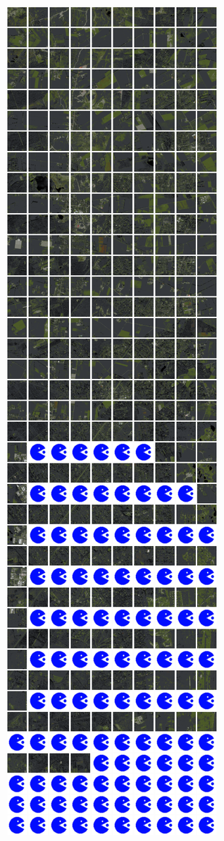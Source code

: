 <html>
<div>
<img src="https://github.com/HakkaTjakka/NL_TILE_MAP/blob/main/18/605/-1033/r.6050.-10330.png" height="44" width="44">
<img src="https://github.com/HakkaTjakka/NL_TILE_MAP/blob/main/18/605/-1033/r.6051.-10330.png" height="44" width="44">
<img src="https://github.com/HakkaTjakka/NL_TILE_MAP/blob/main/18/605/-1033/r.6052.-10330.png" height="44" width="44">
<img src="https://github.com/HakkaTjakka/NL_TILE_MAP/blob/main/18/605/-1033/r.6053.-10330.png" height="44" width="44">
<img src="https://github.com/HakkaTjakka/NL_TILE_MAP/blob/main/18/605/-1033/r.6054.-10330.png" height="44" width="44">
<img src="https://github.com/HakkaTjakka/NL_TILE_MAP/blob/main/18/605/-1033/r.6055.-10330.png" height="44" width="44">
<img src="https://github.com/HakkaTjakka/NL_TILE_MAP/blob/main/18/605/-1033/r.6056.-10330.png" height="44" width="44">
<img src="https://github.com/HakkaTjakka/NL_TILE_MAP/blob/main/18/605/-1033/r.6057.-10330.png" height="44" width="44">
<img src="https://github.com/HakkaTjakka/NL_TILE_MAP/blob/main/18/605/-1033/r.6058.-10330.png" height="44" width="44">
<img src="https://github.com/HakkaTjakka/NL_TILE_MAP/blob/main/18/605/-1033/r.6059.-10330.png" height="44" width="44">
<img src="https://github.com/HakkaTjakka/NL_TILE_MAP/blob/main/18/606/-1033/r.6060.-10330.png" height="44" width="44">
<img src="https://github.com/HakkaTjakka/NL_TILE_MAP/blob/main/18/606/-1033/r.6061.-10330.png" height="44" width="44">
<img src="https://github.com/HakkaTjakka/NL_TILE_MAP/blob/main/18/606/-1033/r.6062.-10330.png" height="44" width="44">
<img src="https://github.com/HakkaTjakka/NL_TILE_MAP/blob/main/18/606/-1033/r.6063.-10330.png" height="44" width="44">
<img src="https://github.com/HakkaTjakka/NL_TILE_MAP/blob/main/18/606/-1033/r.6064.-10330.png" height="44" width="44">
<img src="https://github.com/HakkaTjakka/NL_TILE_MAP/blob/main/18/606/-1033/r.6065.-10330.png" height="44" width="44">
<img src="https://github.com/HakkaTjakka/NL_TILE_MAP/blob/main/18/606/-1033/r.6066.-10330.png" height="44" width="44">
<img src="https://github.com/HakkaTjakka/NL_TILE_MAP/blob/main/18/606/-1033/r.6067.-10330.png" height="44" width="44">
<img src="https://github.com/HakkaTjakka/NL_TILE_MAP/blob/main/18/606/-1033/r.6068.-10330.png" height="44" width="44">
<img src="https://github.com/HakkaTjakka/NL_TILE_MAP/blob/main/18/606/-1033/r.6069.-10330.png" height="44" width="44">
<br>
<img src="https://github.com/HakkaTjakka/NL_TILE_MAP/blob/main/18/605/-1033/r.6050.-10329.png" height="44" width="44">
<img src="https://github.com/HakkaTjakka/NL_TILE_MAP/blob/main/18/605/-1033/r.6051.-10329.png" height="44" width="44">
<img src="https://github.com/HakkaTjakka/NL_TILE_MAP/blob/main/18/605/-1033/r.6052.-10329.png" height="44" width="44">
<img src="https://github.com/HakkaTjakka/NL_TILE_MAP/blob/main/18/605/-1033/r.6053.-10329.png" height="44" width="44">
<img src="https://github.com/HakkaTjakka/NL_TILE_MAP/blob/main/18/605/-1033/r.6054.-10329.png" height="44" width="44">
<img src="https://github.com/HakkaTjakka/NL_TILE_MAP/blob/main/18/605/-1033/r.6055.-10329.png" height="44" width="44">
<img src="https://github.com/HakkaTjakka/NL_TILE_MAP/blob/main/18/605/-1033/r.6056.-10329.png" height="44" width="44">
<img src="https://github.com/HakkaTjakka/NL_TILE_MAP/blob/main/18/605/-1033/r.6057.-10329.png" height="44" width="44">
<img src="https://github.com/HakkaTjakka/NL_TILE_MAP/blob/main/18/605/-1033/r.6058.-10329.png" height="44" width="44">
<img src="https://github.com/HakkaTjakka/NL_TILE_MAP/blob/main/18/605/-1033/r.6059.-10329.png" height="44" width="44">
<img src="https://github.com/HakkaTjakka/NL_TILE_MAP/blob/main/18/606/-1033/r.6060.-10329.png" height="44" width="44">
<img src="https://github.com/HakkaTjakka/NL_TILE_MAP/blob/main/18/606/-1033/r.6061.-10329.png" height="44" width="44">
<img src="https://github.com/HakkaTjakka/NL_TILE_MAP/blob/main/18/606/-1033/r.6062.-10329.png" height="44" width="44">
<img src="https://github.com/HakkaTjakka/NL_TILE_MAP/blob/main/18/606/-1033/r.6063.-10329.png" height="44" width="44">
<img src="https://github.com/HakkaTjakka/NL_TILE_MAP/blob/main/18/606/-1033/r.6064.-10329.png" height="44" width="44">
<img src="https://github.com/HakkaTjakka/NL_TILE_MAP/blob/main/18/606/-1033/r.6065.-10329.png" height="44" width="44">
<img src="https://github.com/HakkaTjakka/NL_TILE_MAP/blob/main/18/606/-1033/r.6066.-10329.png" height="44" width="44">
<img src="https://github.com/HakkaTjakka/NL_TILE_MAP/blob/main/18/606/-1033/r.6067.-10329.png" height="44" width="44">
<img src="https://github.com/HakkaTjakka/NL_TILE_MAP/blob/main/18/606/-1033/r.6068.-10329.png" height="44" width="44">
<img src="https://github.com/HakkaTjakka/NL_TILE_MAP/blob/main/18/606/-1033/r.6069.-10329.png" height="44" width="44">
<br>
<img src="https://github.com/HakkaTjakka/NL_TILE_MAP/blob/main/18/605/-1033/r.6050.-10328.png" height="44" width="44">
<img src="https://github.com/HakkaTjakka/NL_TILE_MAP/blob/main/18/605/-1033/r.6051.-10328.png" height="44" width="44">
<img src="https://github.com/HakkaTjakka/NL_TILE_MAP/blob/main/18/605/-1033/r.6052.-10328.png" height="44" width="44">
<img src="https://github.com/HakkaTjakka/NL_TILE_MAP/blob/main/18/605/-1033/r.6053.-10328.png" height="44" width="44">
<img src="https://github.com/HakkaTjakka/NL_TILE_MAP/blob/main/18/605/-1033/r.6054.-10328.png" height="44" width="44">
<img src="https://github.com/HakkaTjakka/NL_TILE_MAP/blob/main/18/605/-1033/r.6055.-10328.png" height="44" width="44">
<img src="https://github.com/HakkaTjakka/NL_TILE_MAP/blob/main/18/605/-1033/r.6056.-10328.png" height="44" width="44">
<img src="https://github.com/HakkaTjakka/NL_TILE_MAP/blob/main/18/605/-1033/r.6057.-10328.png" height="44" width="44">
<img src="https://github.com/HakkaTjakka/NL_TILE_MAP/blob/main/18/605/-1033/r.6058.-10328.png" height="44" width="44">
<img src="https://github.com/HakkaTjakka/NL_TILE_MAP/blob/main/18/605/-1033/r.6059.-10328.png" height="44" width="44">
<img src="https://github.com/HakkaTjakka/NL_TILE_MAP/blob/main/18/606/-1033/r.6060.-10328.png" height="44" width="44">
<img src="https://github.com/HakkaTjakka/NL_TILE_MAP/blob/main/18/606/-1033/r.6061.-10328.png" height="44" width="44">
<img src="https://github.com/HakkaTjakka/NL_TILE_MAP/blob/main/18/606/-1033/r.6062.-10328.png" height="44" width="44">
<img src="https://github.com/HakkaTjakka/NL_TILE_MAP/blob/main/18/606/-1033/r.6063.-10328.png" height="44" width="44">
<img src="https://github.com/HakkaTjakka/NL_TILE_MAP/blob/main/18/606/-1033/r.6064.-10328.png" height="44" width="44">
<img src="https://github.com/HakkaTjakka/NL_TILE_MAP/blob/main/18/606/-1033/r.6065.-10328.png" height="44" width="44">
<img src="https://github.com/HakkaTjakka/NL_TILE_MAP/blob/main/18/606/-1033/r.6066.-10328.png" height="44" width="44">
<img src="https://github.com/HakkaTjakka/NL_TILE_MAP/blob/main/18/606/-1033/r.6067.-10328.png" height="44" width="44">
<img src="https://github.com/HakkaTjakka/NL_TILE_MAP/blob/main/18/606/-1033/r.6068.-10328.png" height="44" width="44">
<img src="https://github.com/HakkaTjakka/NL_TILE_MAP/blob/main/18/606/-1033/r.6069.-10328.png" height="44" width="44">
<br>
<img src="https://github.com/HakkaTjakka/NL_TILE_MAP/blob/main/18/605/-1033/r.6050.-10327.png" height="44" width="44">
<img src="https://github.com/HakkaTjakka/NL_TILE_MAP/blob/main/18/605/-1033/r.6051.-10327.png" height="44" width="44">
<img src="https://github.com/HakkaTjakka/NL_TILE_MAP/blob/main/18/605/-1033/r.6052.-10327.png" height="44" width="44">
<img src="https://github.com/HakkaTjakka/NL_TILE_MAP/blob/main/18/605/-1033/r.6053.-10327.png" height="44" width="44">
<img src="https://github.com/HakkaTjakka/NL_TILE_MAP/blob/main/18/605/-1033/r.6054.-10327.png" height="44" width="44">
<img src="https://github.com/HakkaTjakka/NL_TILE_MAP/blob/main/18/605/-1033/r.6055.-10327.png" height="44" width="44">
<img src="https://github.com/HakkaTjakka/NL_TILE_MAP/blob/main/18/605/-1033/r.6056.-10327.png" height="44" width="44">
<img src="https://github.com/HakkaTjakka/NL_TILE_MAP/blob/main/18/605/-1033/r.6057.-10327.png" height="44" width="44">
<img src="https://github.com/HakkaTjakka/NL_TILE_MAP/blob/main/18/605/-1033/r.6058.-10327.png" height="44" width="44">
<img src="https://github.com/HakkaTjakka/NL_TILE_MAP/blob/main/18/605/-1033/r.6059.-10327.png" height="44" width="44">
<img src="https://github.com/HakkaTjakka/NL_TILE_MAP/blob/main/18/606/-1033/r.6060.-10327.png" height="44" width="44">
<img src="https://github.com/HakkaTjakka/NL_TILE_MAP/blob/main/18/606/-1033/r.6061.-10327.png" height="44" width="44">
<img src="https://github.com/HakkaTjakka/NL_TILE_MAP/blob/main/18/606/-1033/r.6062.-10327.png" height="44" width="44">
<img src="https://github.com/HakkaTjakka/NL_TILE_MAP/blob/main/18/606/-1033/r.6063.-10327.png" height="44" width="44">
<img src="https://github.com/HakkaTjakka/NL_TILE_MAP/blob/main/18/606/-1033/r.6064.-10327.png" height="44" width="44">
<img src="https://github.com/HakkaTjakka/NL_TILE_MAP/blob/main/18/606/-1033/r.6065.-10327.png" height="44" width="44">
<img src="https://github.com/HakkaTjakka/NL_TILE_MAP/blob/main/18/606/-1033/r.6066.-10327.png" height="44" width="44">
<img src="https://github.com/HakkaTjakka/NL_TILE_MAP/blob/main/18/606/-1033/r.6067.-10327.png" height="44" width="44">
<img src="https://github.com/HakkaTjakka/NL_TILE_MAP/blob/main/18/606/-1033/r.6068.-10327.png" height="44" width="44">
<img src="https://github.com/HakkaTjakka/NL_TILE_MAP/blob/main/18/606/-1033/r.6069.-10327.png" height="44" width="44">
<br>
<img src="https://github.com/HakkaTjakka/NL_TILE_MAP/blob/main/18/605/-1033/r.6050.-10326.png" height="44" width="44">
<img src="https://github.com/HakkaTjakka/NL_TILE_MAP/blob/main/18/605/-1033/r.6051.-10326.png" height="44" width="44">
<img src="https://github.com/HakkaTjakka/NL_TILE_MAP/blob/main/18/605/-1033/r.6052.-10326.png" height="44" width="44">
<img src="https://github.com/HakkaTjakka/NL_TILE_MAP/blob/main/18/605/-1033/r.6053.-10326.png" height="44" width="44">
<img src="https://github.com/HakkaTjakka/NL_TILE_MAP/blob/main/18/605/-1033/r.6054.-10326.png" height="44" width="44">
<img src="https://github.com/HakkaTjakka/NL_TILE_MAP/blob/main/18/605/-1033/r.6055.-10326.png" height="44" width="44">
<img src="https://github.com/HakkaTjakka/NL_TILE_MAP/blob/main/18/605/-1033/r.6056.-10326.png" height="44" width="44">
<img src="https://github.com/HakkaTjakka/NL_TILE_MAP/blob/main/18/605/-1033/r.6057.-10326.png" height="44" width="44">
<img src="https://github.com/HakkaTjakka/NL_TILE_MAP/blob/main/18/605/-1033/r.6058.-10326.png" height="44" width="44">
<img src="https://github.com/HakkaTjakka/NL_TILE_MAP/blob/main/18/605/-1033/r.6059.-10326.png" height="44" width="44">
<img src="https://github.com/HakkaTjakka/NL_TILE_MAP/blob/main/18/606/-1033/r.6060.-10326.png" height="44" width="44">
<img src="https://github.com/HakkaTjakka/NL_TILE_MAP/blob/main/18/606/-1033/r.6061.-10326.png" height="44" width="44">
<img src="https://github.com/HakkaTjakka/NL_TILE_MAP/blob/main/18/606/-1033/r.6062.-10326.png" height="44" width="44">
<img src="https://github.com/HakkaTjakka/NL_TILE_MAP/blob/main/18/606/-1033/r.6063.-10326.png" height="44" width="44">
<img src="https://github.com/HakkaTjakka/NL_TILE_MAP/blob/main/18/606/-1033/r.6064.-10326.png" height="44" width="44">
<img src="https://github.com/HakkaTjakka/NL_TILE_MAP/blob/main/18/606/-1033/r.6065.-10326.png" height="44" width="44">
<img src="https://github.com/HakkaTjakka/NL_TILE_MAP/blob/main/18/606/-1033/r.6066.-10326.png" height="44" width="44">
<img src="https://github.com/HakkaTjakka/NL_TILE_MAP/blob/main/18/606/-1033/r.6067.-10326.png" height="44" width="44">
<img src="https://github.com/HakkaTjakka/NL_TILE_MAP/blob/main/18/606/-1033/r.6068.-10326.png" height="44" width="44">
<img src="https://github.com/HakkaTjakka/NL_TILE_MAP/blob/main/18/606/-1033/r.6069.-10326.png" height="44" width="44">
<br>
<img src="https://github.com/HakkaTjakka/NL_TILE_MAP/blob/main/18/605/-1033/r.6050.-10325.png" height="44" width="44">
<img src="https://github.com/HakkaTjakka/NL_TILE_MAP/blob/main/18/605/-1033/r.6051.-10325.png" height="44" width="44">
<img src="https://github.com/HakkaTjakka/NL_TILE_MAP/blob/main/18/605/-1033/r.6052.-10325.png" height="44" width="44">
<img src="https://github.com/HakkaTjakka/NL_TILE_MAP/blob/main/18/605/-1033/r.6053.-10325.png" height="44" width="44">
<img src="https://github.com/HakkaTjakka/NL_TILE_MAP/blob/main/18/605/-1033/r.6054.-10325.png" height="44" width="44">
<img src="https://github.com/HakkaTjakka/NL_TILE_MAP/blob/main/18/605/-1033/r.6055.-10325.png" height="44" width="44">
<img src="https://github.com/HakkaTjakka/NL_TILE_MAP/blob/main/18/605/-1033/r.6056.-10325.png" height="44" width="44">
<img src="https://github.com/HakkaTjakka/NL_TILE_MAP/blob/main/18/605/-1033/r.6057.-10325.png" height="44" width="44">
<img src="https://github.com/HakkaTjakka/NL_TILE_MAP/blob/main/18/605/-1033/r.6058.-10325.png" height="44" width="44">
<img src="https://github.com/HakkaTjakka/NL_TILE_MAP/blob/main/18/605/-1033/r.6059.-10325.png" height="44" width="44">
<img src="https://github.com/HakkaTjakka/NL_TILE_MAP/blob/main/18/606/-1033/r.6060.-10325.png" height="44" width="44">
<img src="https://github.com/HakkaTjakka/NL_TILE_MAP/blob/main/18/606/-1033/r.6061.-10325.png" height="44" width="44">
<img src="https://github.com/HakkaTjakka/NL_TILE_MAP/blob/main/18/606/-1033/r.6062.-10325.png" height="44" width="44">
<img src="https://github.com/HakkaTjakka/NL_TILE_MAP/blob/main/18/606/-1033/r.6063.-10325.png" height="44" width="44">
<img src="https://github.com/HakkaTjakka/NL_TILE_MAP/blob/main/18/606/-1033/r.6064.-10325.png" height="44" width="44">
<img src="https://github.com/HakkaTjakka/NL_TILE_MAP/blob/main/18/606/-1033/r.6065.-10325.png" height="44" width="44">
<img src="https://github.com/HakkaTjakka/NL_TILE_MAP/blob/main/18/606/-1033/r.6066.-10325.png" height="44" width="44">
<img src="https://github.com/HakkaTjakka/NL_TILE_MAP/blob/main/18/606/-1033/r.6067.-10325.png" height="44" width="44">
<img src="https://github.com/HakkaTjakka/NL_TILE_MAP/blob/main/18/606/-1033/r.6068.-10325.png" height="44" width="44">
<img src="https://github.com/HakkaTjakka/NL_TILE_MAP/blob/main/18/606/-1033/r.6069.-10325.png" height="44" width="44">
<br>
<img src="https://github.com/HakkaTjakka/NL_TILE_MAP/blob/main/18/605/-1033/r.6050.-10324.png" height="44" width="44">
<img src="https://github.com/HakkaTjakka/NL_TILE_MAP/blob/main/18/605/-1033/r.6051.-10324.png" height="44" width="44">
<img src="https://github.com/HakkaTjakka/NL_TILE_MAP/blob/main/18/605/-1033/r.6052.-10324.png" height="44" width="44">
<img src="https://github.com/HakkaTjakka/NL_TILE_MAP/blob/main/18/605/-1033/r.6053.-10324.png" height="44" width="44">
<img src="https://github.com/HakkaTjakka/NL_TILE_MAP/blob/main/18/605/-1033/r.6054.-10324.png" height="44" width="44">
<img src="https://github.com/HakkaTjakka/NL_TILE_MAP/blob/main/18/605/-1033/r.6055.-10324.png" height="44" width="44">
<img src="https://github.com/HakkaTjakka/NL_TILE_MAP/blob/main/18/605/-1033/r.6056.-10324.png" height="44" width="44">
<img src="https://github.com/HakkaTjakka/NL_TILE_MAP/blob/main/18/605/-1033/r.6057.-10324.png" height="44" width="44">
<img src="https://github.com/HakkaTjakka/NL_TILE_MAP/blob/main/18/605/-1033/r.6058.-10324.png" height="44" width="44">
<img src="https://github.com/HakkaTjakka/NL_TILE_MAP/blob/main/18/605/-1033/r.6059.-10324.png" height="44" width="44">
<img src="https://github.com/HakkaTjakka/NL_TILE_MAP/blob/main/18/606/-1033/r.6060.-10324.png" height="44" width="44">
<img src="https://github.com/HakkaTjakka/NL_TILE_MAP/blob/main/18/606/-1033/r.6061.-10324.png" height="44" width="44">
<img src="https://github.com/HakkaTjakka/NL_TILE_MAP/blob/main/18/606/-1033/r.6062.-10324.png" height="44" width="44">
<img src="https://github.com/HakkaTjakka/NL_TILE_MAP/blob/main/18/606/-1033/r.6063.-10324.png" height="44" width="44">
<img src="https://github.com/HakkaTjakka/NL_TILE_MAP/blob/main/18/606/-1033/r.6064.-10324.png" height="44" width="44">
<img src="https://github.com/HakkaTjakka/NL_TILE_MAP/blob/main/18/606/-1033/r.6065.-10324.png" height="44" width="44">
<img src="https://github.com/HakkaTjakka/NL_TILE_MAP/blob/main/18/606/-1033/r.6066.-10324.png" height="44" width="44">
<img src="https://github.com/HakkaTjakka/NL_TILE_MAP/blob/main/18/606/-1033/r.6067.-10324.png" height="44" width="44">
<img src="https://github.com/HakkaTjakka/NL_TILE_MAP/blob/main/18/606/-1033/r.6068.-10324.png" height="44" width="44">
<img src="https://github.com/HakkaTjakka/NL_TILE_MAP/blob/main/18/606/-1033/r.6069.-10324.png" height="44" width="44">
<br>
<img src="https://github.com/HakkaTjakka/NL_TILE_MAP/blob/main/18/605/-1033/r.6050.-10323.png" height="44" width="44">
<img src="https://github.com/HakkaTjakka/NL_TILE_MAP/blob/main/18/605/-1033/r.6051.-10323.png" height="44" width="44">
<img src="https://github.com/HakkaTjakka/NL_TILE_MAP/blob/main/18/605/-1033/r.6052.-10323.png" height="44" width="44">
<img src="https://github.com/HakkaTjakka/NL_TILE_MAP/blob/main/18/605/-1033/r.6053.-10323.png" height="44" width="44">
<img src="https://github.com/HakkaTjakka/NL_TILE_MAP/blob/main/18/605/-1033/r.6054.-10323.png" height="44" width="44">
<img src="https://github.com/HakkaTjakka/NL_TILE_MAP/blob/main/18/605/-1033/r.6055.-10323.png" height="44" width="44">
<img src="https://github.com/HakkaTjakka/NL_TILE_MAP/blob/main/18/605/-1033/r.6056.-10323.png" height="44" width="44">
<img src="https://github.com/HakkaTjakka/NL_TILE_MAP/blob/main/18/605/-1033/r.6057.-10323.png" height="44" width="44">
<img src="https://github.com/HakkaTjakka/NL_TILE_MAP/blob/main/18/605/-1033/r.6058.-10323.png" height="44" width="44">
<img src="https://github.com/HakkaTjakka/NL_TILE_MAP/blob/main/18/605/-1033/r.6059.-10323.png" height="44" width="44">
<img src="https://github.com/HakkaTjakka/NL_TILE_MAP/blob/main/18/606/-1033/r.6060.-10323.png" height="44" width="44">
<img src="https://github.com/HakkaTjakka/NL_TILE_MAP/blob/main/18/606/-1033/r.6061.-10323.png" height="44" width="44">
<img src="https://github.com/HakkaTjakka/NL_TILE_MAP/blob/main/18/606/-1033/r.6062.-10323.png" height="44" width="44">
<img src="https://github.com/HakkaTjakka/NL_TILE_MAP/blob/main/18/606/-1033/r.6063.-10323.png" height="44" width="44">
<img src="https://github.com/HakkaTjakka/NL_TILE_MAP/blob/main/18/606/-1033/r.6064.-10323.png" height="44" width="44">
<img src="https://github.com/HakkaTjakka/NL_TILE_MAP/blob/main/18/606/-1033/r.6065.-10323.png" height="44" width="44">
<img src="https://github.com/HakkaTjakka/NL_TILE_MAP/blob/main/18/606/-1033/r.6066.-10323.png" height="44" width="44">
<img src="https://github.com/HakkaTjakka/NL_TILE_MAP/blob/main/18/606/-1033/r.6067.-10323.png" height="44" width="44">
<img src="https://github.com/HakkaTjakka/NL_TILE_MAP/blob/main/18/606/-1033/r.6068.-10323.png" height="44" width="44">
<img src="https://github.com/HakkaTjakka/NL_TILE_MAP/blob/main/18/606/-1033/r.6069.-10323.png" height="44" width="44">
<br>
<img src="https://github.com/HakkaTjakka/NL_TILE_MAP/blob/main/18/605/-1033/r.6050.-10322.png" height="44" width="44">
<img src="https://github.com/HakkaTjakka/NL_TILE_MAP/blob/main/18/605/-1033/r.6051.-10322.png" height="44" width="44">
<img src="https://github.com/HakkaTjakka/NL_TILE_MAP/blob/main/18/605/-1033/r.6052.-10322.png" height="44" width="44">
<img src="https://github.com/HakkaTjakka/NL_TILE_MAP/blob/main/18/605/-1033/r.6053.-10322.png" height="44" width="44">
<img src="https://github.com/HakkaTjakka/NL_TILE_MAP/blob/main/18/605/-1033/r.6054.-10322.png" height="44" width="44">
<img src="https://github.com/HakkaTjakka/NL_TILE_MAP/blob/main/18/605/-1033/r.6055.-10322.png" height="44" width="44">
<img src="https://github.com/HakkaTjakka/NL_TILE_MAP/blob/main/18/605/-1033/r.6056.-10322.png" height="44" width="44">
<img src="https://github.com/HakkaTjakka/NL_TILE_MAP/blob/main/18/605/-1033/r.6057.-10322.png" height="44" width="44">
<img src="https://github.com/HakkaTjakka/NL_TILE_MAP/blob/main/18/605/-1033/r.6058.-10322.png" height="44" width="44">
<img src="https://github.com/HakkaTjakka/NL_TILE_MAP/blob/main/18/605/-1033/r.6059.-10322.png" height="44" width="44">
<img src="https://github.com/HakkaTjakka/NL_TILE_MAP/blob/main/18/606/-1033/r.6060.-10322.png" height="44" width="44">
<img src="https://github.com/HakkaTjakka/NL_TILE_MAP/blob/main/18/606/-1033/r.6061.-10322.png" height="44" width="44">
<img src="https://github.com/HakkaTjakka/NL_TILE_MAP/blob/main/18/606/-1033/r.6062.-10322.png" height="44" width="44">
<img src="https://github.com/HakkaTjakka/NL_TILE_MAP/blob/main/18/606/-1033/r.6063.-10322.png" height="44" width="44">
<img src="https://github.com/HakkaTjakka/NL_TILE_MAP/blob/main/18/606/-1033/r.6064.-10322.png" height="44" width="44">
<img src="https://github.com/HakkaTjakka/NL_TILE_MAP/blob/main/18/606/-1033/r.6065.-10322.png" height="44" width="44">
<img src="https://github.com/HakkaTjakka/NL_TILE_MAP/blob/main/18/606/-1033/r.6066.-10322.png" height="44" width="44">
<img src="https://github.com/HakkaTjakka/NL_TILE_MAP/blob/main/18/606/-1033/r.6067.-10322.png" height="44" width="44">
<img src="https://github.com/HakkaTjakka/NL_TILE_MAP/blob/main/18/606/-1033/r.6068.-10322.png" height="44" width="44">
<img src="https://github.com/HakkaTjakka/NL_TILE_MAP/blob/main/18/606/-1033/r.6069.-10322.png" height="44" width="44">
<br>
<img src="https://github.com/HakkaTjakka/NL_TILE_MAP/blob/main/18/605/-1033/r.6050.-10321.png" height="44" width="44">
<img src="https://github.com/HakkaTjakka/NL_TILE_MAP/blob/main/18/605/-1033/r.6051.-10321.png" height="44" width="44">
<img src="https://github.com/HakkaTjakka/NL_TILE_MAP/blob/main/18/605/-1033/r.6052.-10321.png" height="44" width="44">
<img src="https://github.com/HakkaTjakka/NL_TILE_MAP/blob/main/18/605/-1033/r.6053.-10321.png" height="44" width="44">
<img src="https://github.com/HakkaTjakka/NL_TILE_MAP/blob/main/18/605/-1033/r.6054.-10321.png" height="44" width="44">
<img src="https://github.com/HakkaTjakka/NL_TILE_MAP/blob/main/18/605/-1033/r.6055.-10321.png" height="44" width="44">
<img src="https://github.com/HakkaTjakka/NL_TILE_MAP/blob/main/18/605/-1033/r.6056.-10321.png" height="44" width="44">
<img src="https://github.com/HakkaTjakka/NL_TILE_MAP/blob/main/18/605/-1033/r.6057.-10321.png" height="44" width="44">
<img src="https://github.com/HakkaTjakka/NL_TILE_MAP/blob/main/18/605/-1033/r.6058.-10321.png" height="44" width="44">
<img src="https://github.com/HakkaTjakka/NL_TILE_MAP/blob/main/18/605/-1033/r.6059.-10321.png" height="44" width="44">
<img src="https://github.com/HakkaTjakka/NL_TILE_MAP/blob/main/18/606/-1033/r.6060.-10321.png" height="44" width="44">
<img src="https://github.com/HakkaTjakka/NL_TILE_MAP/blob/main/18/606/-1033/r.6061.-10321.png" height="44" width="44">
<img src="https://github.com/HakkaTjakka/NL_TILE_MAP/blob/main/18/606/-1033/r.6062.-10321.png" height="44" width="44">
<img src="https://github.com/HakkaTjakka/NL_TILE_MAP/blob/main/18/606/-1033/r.6063.-10321.png" height="44" width="44">
<img src="https://github.com/HakkaTjakka/NL_TILE_MAP/blob/main/18/606/-1033/r.6064.-10321.png" height="44" width="44">
<img src="https://github.com/HakkaTjakka/NL_TILE_MAP/blob/main/18/606/-1033/r.6065.-10321.png" height="44" width="44">
<img src="https://github.com/HakkaTjakka/NL_TILE_MAP/blob/main/18/606/-1033/r.6066.-10321.png" height="44" width="44">
<img src="https://github.com/HakkaTjakka/NL_TILE_MAP/blob/main/18/606/-1033/r.6067.-10321.png" height="44" width="44">
<img src="https://github.com/HakkaTjakka/NL_TILE_MAP/blob/main/18/606/-1033/r.6068.-10321.png" height="44" width="44">
<img src="https://github.com/HakkaTjakka/NL_TILE_MAP/blob/main/18/606/-1033/r.6069.-10321.png" height="44" width="44">
<br>
<img src="https://github.com/HakkaTjakka/NL_TILE_MAP/blob/main/18/605/-1032/r.6050.-10320.png" height="44" width="44">
<img src="https://github.com/HakkaTjakka/NL_TILE_MAP/blob/main/18/605/-1032/r.6051.-10320.png" height="44" width="44">
<img src="https://github.com/HakkaTjakka/NL_TILE_MAP/blob/main/18/605/-1032/r.6052.-10320.png" height="44" width="44">
<img src="https://github.com/HakkaTjakka/NL_TILE_MAP/blob/main/18/605/-1032/r.6053.-10320.png" height="44" width="44">
<img src="https://github.com/HakkaTjakka/NL_TILE_MAP/blob/main/18/605/-1032/r.6054.-10320.png" height="44" width="44">
<img src="https://github.com/HakkaTjakka/NL_TILE_MAP/blob/main/18/605/-1032/r.6055.-10320.png" height="44" width="44">
<img src="https://github.com/HakkaTjakka/NL_TILE_MAP/blob/main/18/605/-1032/r.6056.-10320.png" height="44" width="44">
<img src="https://github.com/HakkaTjakka/NL_TILE_MAP/blob/main/18/605/-1032/r.6057.-10320.png" height="44" width="44">
<img src="https://github.com/HakkaTjakka/NL_TILE_MAP/blob/main/18/605/-1032/r.6058.-10320.png" height="44" width="44">
<img src="https://github.com/HakkaTjakka/NL_TILE_MAP/blob/main/18/605/-1032/r.6059.-10320.png" height="44" width="44">
<img src="https://github.com/HakkaTjakka/NL_TILE_MAP/blob/main/18/606/-1032/r.6060.-10320.png" height="44" width="44">
<img src="https://github.com/HakkaTjakka/NL_TILE_MAP/blob/main/source.png" height="44" width="44">
<img src="https://github.com/HakkaTjakka/NL_TILE_MAP/blob/main/source.png" height="44" width="44">
<img src="https://github.com/HakkaTjakka/NL_TILE_MAP/blob/main/source.png" height="44" width="44">
<img src="https://github.com/HakkaTjakka/NL_TILE_MAP/blob/main/source.png" height="44" width="44">
<img src="https://github.com/HakkaTjakka/NL_TILE_MAP/blob/main/source.png" height="44" width="44">
<img src="https://github.com/HakkaTjakka/NL_TILE_MAP/blob/main/source.png" height="44" width="44">
<img src="https://github.com/HakkaTjakka/NL_TILE_MAP/blob/main/18/606/-1032/r.6067.-10320.png" height="44" width="44">
<img src="https://github.com/HakkaTjakka/NL_TILE_MAP/blob/main/18/606/-1032/r.6068.-10320.png" height="44" width="44">
<img src="https://github.com/HakkaTjakka/NL_TILE_MAP/blob/main/18/606/-1032/r.6069.-10320.png" height="44" width="44">
<br>
<img src="https://github.com/HakkaTjakka/NL_TILE_MAP/blob/main/18/605/-1032/r.6050.-10319.png" height="44" width="44">
<img src="https://github.com/HakkaTjakka/NL_TILE_MAP/blob/main/18/605/-1032/r.6051.-10319.png" height="44" width="44">
<img src="https://github.com/HakkaTjakka/NL_TILE_MAP/blob/main/18/605/-1032/r.6052.-10319.png" height="44" width="44">
<img src="https://github.com/HakkaTjakka/NL_TILE_MAP/blob/main/18/605/-1032/r.6053.-10319.png" height="44" width="44">
<img src="https://github.com/HakkaTjakka/NL_TILE_MAP/blob/main/18/605/-1032/r.6054.-10319.png" height="44" width="44">
<img src="https://github.com/HakkaTjakka/NL_TILE_MAP/blob/main/18/605/-1032/r.6055.-10319.png" height="44" width="44">
<img src="https://github.com/HakkaTjakka/NL_TILE_MAP/blob/main/18/605/-1032/r.6056.-10319.png" height="44" width="44">
<img src="https://github.com/HakkaTjakka/NL_TILE_MAP/blob/main/18/605/-1032/r.6057.-10319.png" height="44" width="44">
<img src="https://github.com/HakkaTjakka/NL_TILE_MAP/blob/main/18/605/-1032/r.6058.-10319.png" height="44" width="44">
<img src="https://github.com/HakkaTjakka/NL_TILE_MAP/blob/main/18/605/-1032/r.6059.-10319.png" height="44" width="44">
<img src="https://github.com/HakkaTjakka/NL_TILE_MAP/blob/main/18/606/-1032/r.6060.-10319.png" height="44" width="44">
<img src="https://github.com/HakkaTjakka/NL_TILE_MAP/blob/main/source.png" height="44" width="44">
<img src="https://github.com/HakkaTjakka/NL_TILE_MAP/blob/main/source.png" height="44" width="44">
<img src="https://github.com/HakkaTjakka/NL_TILE_MAP/blob/main/source.png" height="44" width="44">
<img src="https://github.com/HakkaTjakka/NL_TILE_MAP/blob/main/source.png" height="44" width="44">
<img src="https://github.com/HakkaTjakka/NL_TILE_MAP/blob/main/source.png" height="44" width="44">
<img src="https://github.com/HakkaTjakka/NL_TILE_MAP/blob/main/source.png" height="44" width="44">
<img src="https://github.com/HakkaTjakka/NL_TILE_MAP/blob/main/source.png" height="44" width="44">
<img src="https://github.com/HakkaTjakka/NL_TILE_MAP/blob/main/source.png" height="44" width="44">
<img src="https://github.com/HakkaTjakka/NL_TILE_MAP/blob/main/18/606/-1032/r.6069.-10319.png" height="44" width="44">
<br>
<img src="https://github.com/HakkaTjakka/NL_TILE_MAP/blob/main/18/605/-1032/r.6050.-10318.png" height="44" width="44">
<img src="https://github.com/HakkaTjakka/NL_TILE_MAP/blob/main/18/605/-1032/r.6051.-10318.png" height="44" width="44">
<img src="https://github.com/HakkaTjakka/NL_TILE_MAP/blob/main/18/605/-1032/r.6052.-10318.png" height="44" width="44">
<img src="https://github.com/HakkaTjakka/NL_TILE_MAP/blob/main/18/605/-1032/r.6053.-10318.png" height="44" width="44">
<img src="https://github.com/HakkaTjakka/NL_TILE_MAP/blob/main/18/605/-1032/r.6054.-10318.png" height="44" width="44">
<img src="https://github.com/HakkaTjakka/NL_TILE_MAP/blob/main/18/605/-1032/r.6055.-10318.png" height="44" width="44">
<img src="https://github.com/HakkaTjakka/NL_TILE_MAP/blob/main/18/605/-1032/r.6056.-10318.png" height="44" width="44">
<img src="https://github.com/HakkaTjakka/NL_TILE_MAP/blob/main/18/605/-1032/r.6057.-10318.png" height="44" width="44">
<img src="https://github.com/HakkaTjakka/NL_TILE_MAP/blob/main/18/605/-1032/r.6058.-10318.png" height="44" width="44">
<img src="https://github.com/HakkaTjakka/NL_TILE_MAP/blob/main/18/605/-1032/r.6059.-10318.png" height="44" width="44">
<img src="https://github.com/HakkaTjakka/NL_TILE_MAP/blob/main/18/606/-1032/r.6060.-10318.png" height="44" width="44">
<img src="https://github.com/HakkaTjakka/NL_TILE_MAP/blob/main/source.png" height="44" width="44">
<img src="https://github.com/HakkaTjakka/NL_TILE_MAP/blob/main/source.png" height="44" width="44">
<img src="https://github.com/HakkaTjakka/NL_TILE_MAP/blob/main/source.png" height="44" width="44">
<img src="https://github.com/HakkaTjakka/NL_TILE_MAP/blob/main/source.png" height="44" width="44">
<img src="https://github.com/HakkaTjakka/NL_TILE_MAP/blob/main/source.png" height="44" width="44">
<img src="https://github.com/HakkaTjakka/NL_TILE_MAP/blob/main/source.png" height="44" width="44">
<img src="https://github.com/HakkaTjakka/NL_TILE_MAP/blob/main/source.png" height="44" width="44">
<img src="https://github.com/HakkaTjakka/NL_TILE_MAP/blob/main/source.png" height="44" width="44">
<img src="https://github.com/HakkaTjakka/NL_TILE_MAP/blob/main/source.png" height="44" width="44">
<br>
<img src="https://github.com/HakkaTjakka/NL_TILE_MAP/blob/main/18/605/-1032/r.6050.-10317.png" height="44" width="44">
<img src="https://github.com/HakkaTjakka/NL_TILE_MAP/blob/main/18/605/-1032/r.6051.-10317.png" height="44" width="44">
<img src="https://github.com/HakkaTjakka/NL_TILE_MAP/blob/main/18/605/-1032/r.6052.-10317.png" height="44" width="44">
<img src="https://github.com/HakkaTjakka/NL_TILE_MAP/blob/main/18/605/-1032/r.6053.-10317.png" height="44" width="44">
<img src="https://github.com/HakkaTjakka/NL_TILE_MAP/blob/main/18/605/-1032/r.6054.-10317.png" height="44" width="44">
<img src="https://github.com/HakkaTjakka/NL_TILE_MAP/blob/main/18/605/-1032/r.6055.-10317.png" height="44" width="44">
<img src="https://github.com/HakkaTjakka/NL_TILE_MAP/blob/main/18/605/-1032/r.6056.-10317.png" height="44" width="44">
<img src="https://github.com/HakkaTjakka/NL_TILE_MAP/blob/main/18/605/-1032/r.6057.-10317.png" height="44" width="44">
<img src="https://github.com/HakkaTjakka/NL_TILE_MAP/blob/main/18/605/-1032/r.6058.-10317.png" height="44" width="44">
<img src="https://github.com/HakkaTjakka/NL_TILE_MAP/blob/main/18/605/-1032/r.6059.-10317.png" height="44" width="44">
<img src="https://github.com/HakkaTjakka/NL_TILE_MAP/blob/main/18/606/-1032/r.6060.-10317.png" height="44" width="44">
<img src="https://github.com/HakkaTjakka/NL_TILE_MAP/blob/main/source.png" height="44" width="44">
<img src="https://github.com/HakkaTjakka/NL_TILE_MAP/blob/main/source.png" height="44" width="44">
<img src="https://github.com/HakkaTjakka/NL_TILE_MAP/blob/main/source.png" height="44" width="44">
<img src="https://github.com/HakkaTjakka/NL_TILE_MAP/blob/main/source.png" height="44" width="44">
<img src="https://github.com/HakkaTjakka/NL_TILE_MAP/blob/main/source.png" height="44" width="44">
<img src="https://github.com/HakkaTjakka/NL_TILE_MAP/blob/main/source.png" height="44" width="44">
<img src="https://github.com/HakkaTjakka/NL_TILE_MAP/blob/main/source.png" height="44" width="44">
<img src="https://github.com/HakkaTjakka/NL_TILE_MAP/blob/main/source.png" height="44" width="44">
<img src="https://github.com/HakkaTjakka/NL_TILE_MAP/blob/main/source.png" height="44" width="44">
<br>
<img src="https://github.com/HakkaTjakka/NL_TILE_MAP/blob/main/18/605/-1032/r.6050.-10316.png" height="44" width="44">
<img src="https://github.com/HakkaTjakka/NL_TILE_MAP/blob/main/18/605/-1032/r.6051.-10316.png" height="44" width="44">
<img src="https://github.com/HakkaTjakka/NL_TILE_MAP/blob/main/18/605/-1032/r.6052.-10316.png" height="44" width="44">
<img src="https://github.com/HakkaTjakka/NL_TILE_MAP/blob/main/18/605/-1032/r.6053.-10316.png" height="44" width="44">
<img src="https://github.com/HakkaTjakka/NL_TILE_MAP/blob/main/18/605/-1032/r.6054.-10316.png" height="44" width="44">
<img src="https://github.com/HakkaTjakka/NL_TILE_MAP/blob/main/18/605/-1032/r.6055.-10316.png" height="44" width="44">
<img src="https://github.com/HakkaTjakka/NL_TILE_MAP/blob/main/18/605/-1032/r.6056.-10316.png" height="44" width="44">
<img src="https://github.com/HakkaTjakka/NL_TILE_MAP/blob/main/18/605/-1032/r.6057.-10316.png" height="44" width="44">
<img src="https://github.com/HakkaTjakka/NL_TILE_MAP/blob/main/18/605/-1032/r.6058.-10316.png" height="44" width="44">
<img src="https://github.com/HakkaTjakka/NL_TILE_MAP/blob/main/18/605/-1032/r.6059.-10316.png" height="44" width="44">
<img src="https://github.com/HakkaTjakka/NL_TILE_MAP/blob/main/18/606/-1032/r.6060.-10316.png" height="44" width="44">
<img src="https://github.com/HakkaTjakka/NL_TILE_MAP/blob/main/source.png" height="44" width="44">
<img src="https://github.com/HakkaTjakka/NL_TILE_MAP/blob/main/source.png" height="44" width="44">
<img src="https://github.com/HakkaTjakka/NL_TILE_MAP/blob/main/source.png" height="44" width="44">
<img src="https://github.com/HakkaTjakka/NL_TILE_MAP/blob/main/source.png" height="44" width="44">
<img src="https://github.com/HakkaTjakka/NL_TILE_MAP/blob/main/source.png" height="44" width="44">
<img src="https://github.com/HakkaTjakka/NL_TILE_MAP/blob/main/source.png" height="44" width="44">
<img src="https://github.com/HakkaTjakka/NL_TILE_MAP/blob/main/source.png" height="44" width="44">
<img src="https://github.com/HakkaTjakka/NL_TILE_MAP/blob/main/source.png" height="44" width="44">
<img src="https://github.com/HakkaTjakka/NL_TILE_MAP/blob/main/source.png" height="44" width="44">
<br>
<img src="https://github.com/HakkaTjakka/NL_TILE_MAP/blob/main/18/605/-1032/r.6050.-10315.png" height="44" width="44">
<img src="https://github.com/HakkaTjakka/NL_TILE_MAP/blob/main/18/605/-1032/r.6051.-10315.png" height="44" width="44">
<img src="https://github.com/HakkaTjakka/NL_TILE_MAP/blob/main/18/605/-1032/r.6052.-10315.png" height="44" width="44">
<img src="https://github.com/HakkaTjakka/NL_TILE_MAP/blob/main/18/605/-1032/r.6053.-10315.png" height="44" width="44">
<img src="https://github.com/HakkaTjakka/NL_TILE_MAP/blob/main/18/605/-1032/r.6054.-10315.png" height="44" width="44">
<img src="https://github.com/HakkaTjakka/NL_TILE_MAP/blob/main/18/605/-1032/r.6055.-10315.png" height="44" width="44">
<img src="https://github.com/HakkaTjakka/NL_TILE_MAP/blob/main/18/605/-1032/r.6056.-10315.png" height="44" width="44">
<img src="https://github.com/HakkaTjakka/NL_TILE_MAP/blob/main/18/605/-1032/r.6057.-10315.png" height="44" width="44">
<img src="https://github.com/HakkaTjakka/NL_TILE_MAP/blob/main/18/605/-1032/r.6058.-10315.png" height="44" width="44">
<img src="https://github.com/HakkaTjakka/NL_TILE_MAP/blob/main/18/605/-1032/r.6059.-10315.png" height="44" width="44">
<img src="https://github.com/HakkaTjakka/NL_TILE_MAP/blob/main/18/606/-1032/r.6060.-10315.png" height="44" width="44">
<img src="https://github.com/HakkaTjakka/NL_TILE_MAP/blob/main/source.png" height="44" width="44">
<img src="https://github.com/HakkaTjakka/NL_TILE_MAP/blob/main/source.png" height="44" width="44">
<img src="https://github.com/HakkaTjakka/NL_TILE_MAP/blob/main/source.png" height="44" width="44">
<img src="https://github.com/HakkaTjakka/NL_TILE_MAP/blob/main/source.png" height="44" width="44">
<img src="https://github.com/HakkaTjakka/NL_TILE_MAP/blob/main/source.png" height="44" width="44">
<img src="https://github.com/HakkaTjakka/NL_TILE_MAP/blob/main/source.png" height="44" width="44">
<img src="https://github.com/HakkaTjakka/NL_TILE_MAP/blob/main/source.png" height="44" width="44">
<img src="https://github.com/HakkaTjakka/NL_TILE_MAP/blob/main/source.png" height="44" width="44">
<img src="https://github.com/HakkaTjakka/NL_TILE_MAP/blob/main/source.png" height="44" width="44">
<br>
<img src="https://github.com/HakkaTjakka/NL_TILE_MAP/blob/main/18/605/-1032/r.6050.-10314.png" height="44" width="44">
<img src="https://github.com/HakkaTjakka/NL_TILE_MAP/blob/main/18/605/-1032/r.6051.-10314.png" height="44" width="44">
<img src="https://github.com/HakkaTjakka/NL_TILE_MAP/blob/main/18/605/-1032/r.6052.-10314.png" height="44" width="44">
<img src="https://github.com/HakkaTjakka/NL_TILE_MAP/blob/main/18/605/-1032/r.6053.-10314.png" height="44" width="44">
<img src="https://github.com/HakkaTjakka/NL_TILE_MAP/blob/main/18/605/-1032/r.6054.-10314.png" height="44" width="44">
<img src="https://github.com/HakkaTjakka/NL_TILE_MAP/blob/main/18/605/-1032/r.6055.-10314.png" height="44" width="44">
<img src="https://github.com/HakkaTjakka/NL_TILE_MAP/blob/main/18/605/-1032/r.6056.-10314.png" height="44" width="44">
<img src="https://github.com/HakkaTjakka/NL_TILE_MAP/blob/main/18/605/-1032/r.6057.-10314.png" height="44" width="44">
<img src="https://github.com/HakkaTjakka/NL_TILE_MAP/blob/main/18/605/-1032/r.6058.-10314.png" height="44" width="44">
<img src="https://github.com/HakkaTjakka/NL_TILE_MAP/blob/main/18/605/-1032/r.6059.-10314.png" height="44" width="44">
<img src="https://github.com/HakkaTjakka/NL_TILE_MAP/blob/main/18/606/-1032/r.6060.-10314.png" height="44" width="44">
<img src="https://github.com/HakkaTjakka/NL_TILE_MAP/blob/main/source.png" height="44" width="44">
<img src="https://github.com/HakkaTjakka/NL_TILE_MAP/blob/main/source.png" height="44" width="44">
<img src="https://github.com/HakkaTjakka/NL_TILE_MAP/blob/main/source.png" height="44" width="44">
<img src="https://github.com/HakkaTjakka/NL_TILE_MAP/blob/main/source.png" height="44" width="44">
<img src="https://github.com/HakkaTjakka/NL_TILE_MAP/blob/main/source.png" height="44" width="44">
<img src="https://github.com/HakkaTjakka/NL_TILE_MAP/blob/main/source.png" height="44" width="44">
<img src="https://github.com/HakkaTjakka/NL_TILE_MAP/blob/main/source.png" height="44" width="44">
<img src="https://github.com/HakkaTjakka/NL_TILE_MAP/blob/main/source.png" height="44" width="44">
<img src="https://github.com/HakkaTjakka/NL_TILE_MAP/blob/main/source.png" height="44" width="44">
<br>
<img src="https://github.com/HakkaTjakka/NL_TILE_MAP/blob/main/18/605/-1032/r.6050.-10313.png" height="44" width="44">
<img src="https://github.com/HakkaTjakka/NL_TILE_MAP/blob/main/18/605/-1032/r.6051.-10313.png" height="44" width="44">
<img src="https://github.com/HakkaTjakka/NL_TILE_MAP/blob/main/18/605/-1032/r.6052.-10313.png" height="44" width="44">
<img src="https://github.com/HakkaTjakka/NL_TILE_MAP/blob/main/18/605/-1032/r.6053.-10313.png" height="44" width="44">
<img src="https://github.com/HakkaTjakka/NL_TILE_MAP/blob/main/18/605/-1032/r.6054.-10313.png" height="44" width="44">
<img src="https://github.com/HakkaTjakka/NL_TILE_MAP/blob/main/18/605/-1032/r.6055.-10313.png" height="44" width="44">
<img src="https://github.com/HakkaTjakka/NL_TILE_MAP/blob/main/18/605/-1032/r.6056.-10313.png" height="44" width="44">
<img src="https://github.com/HakkaTjakka/NL_TILE_MAP/blob/main/18/605/-1032/r.6057.-10313.png" height="44" width="44">
<img src="https://github.com/HakkaTjakka/NL_TILE_MAP/blob/main/18/605/-1032/r.6058.-10313.png" height="44" width="44">
<img src="https://github.com/HakkaTjakka/NL_TILE_MAP/blob/main/18/605/-1032/r.6059.-10313.png" height="44" width="44">
<img src="https://github.com/HakkaTjakka/NL_TILE_MAP/blob/main/source.png" height="44" width="44">
<img src="https://github.com/HakkaTjakka/NL_TILE_MAP/blob/main/source.png" height="44" width="44">
<img src="https://github.com/HakkaTjakka/NL_TILE_MAP/blob/main/source.png" height="44" width="44">
<img src="https://github.com/HakkaTjakka/NL_TILE_MAP/blob/main/source.png" height="44" width="44">
<img src="https://github.com/HakkaTjakka/NL_TILE_MAP/blob/main/source.png" height="44" width="44">
<img src="https://github.com/HakkaTjakka/NL_TILE_MAP/blob/main/source.png" height="44" width="44">
<img src="https://github.com/HakkaTjakka/NL_TILE_MAP/blob/main/source.png" height="44" width="44">
<img src="https://github.com/HakkaTjakka/NL_TILE_MAP/blob/main/source.png" height="44" width="44">
<img src="https://github.com/HakkaTjakka/NL_TILE_MAP/blob/main/source.png" height="44" width="44">
<img src="https://github.com/HakkaTjakka/NL_TILE_MAP/blob/main/source.png" height="44" width="44">
<br>
<img src="https://github.com/HakkaTjakka/NL_TILE_MAP/blob/main/18/605/-1032/r.6050.-10312.png" height="44" width="44">
<img src="https://github.com/HakkaTjakka/NL_TILE_MAP/blob/main/18/605/-1032/r.6051.-10312.png" height="44" width="44">
<img src="https://github.com/HakkaTjakka/NL_TILE_MAP/blob/main/18/605/-1032/r.6052.-10312.png" height="44" width="44">
<img src="https://github.com/HakkaTjakka/NL_TILE_MAP/blob/main/18/605/-1032/r.6053.-10312.png" height="44" width="44">
<img src="https://github.com/HakkaTjakka/NL_TILE_MAP/blob/main/source.png" height="44" width="44">
<img src="https://github.com/HakkaTjakka/NL_TILE_MAP/blob/main/source.png" height="44" width="44">
<img src="https://github.com/HakkaTjakka/NL_TILE_MAP/blob/main/source.png" height="44" width="44">
<img src="https://github.com/HakkaTjakka/NL_TILE_MAP/blob/main/source.png" height="44" width="44">
<img src="https://github.com/HakkaTjakka/NL_TILE_MAP/blob/main/source.png" height="44" width="44">
<img src="https://github.com/HakkaTjakka/NL_TILE_MAP/blob/main/source.png" height="44" width="44">
<img src="https://github.com/HakkaTjakka/NL_TILE_MAP/blob/main/source.png" height="44" width="44">
<img src="https://github.com/HakkaTjakka/NL_TILE_MAP/blob/main/source.png" height="44" width="44">
<img src="https://github.com/HakkaTjakka/NL_TILE_MAP/blob/main/source.png" height="44" width="44">
<img src="https://github.com/HakkaTjakka/NL_TILE_MAP/blob/main/source.png" height="44" width="44">
<img src="https://github.com/HakkaTjakka/NL_TILE_MAP/blob/main/source.png" height="44" width="44">
<img src="https://github.com/HakkaTjakka/NL_TILE_MAP/blob/main/source.png" height="44" width="44">
<img src="https://github.com/HakkaTjakka/NL_TILE_MAP/blob/main/source.png" height="44" width="44">
<img src="https://github.com/HakkaTjakka/NL_TILE_MAP/blob/main/source.png" height="44" width="44">
<img src="https://github.com/HakkaTjakka/NL_TILE_MAP/blob/main/source.png" height="44" width="44">
<img src="https://github.com/HakkaTjakka/NL_TILE_MAP/blob/main/source.png" height="44" width="44">
<br>
<img src="https://github.com/HakkaTjakka/NL_TILE_MAP/blob/main/source.png" height="44" width="44">
<img src="https://github.com/HakkaTjakka/NL_TILE_MAP/blob/main/source.png" height="44" width="44">
<img src="https://github.com/HakkaTjakka/NL_TILE_MAP/blob/main/source.png" height="44" width="44">
<img src="https://github.com/HakkaTjakka/NL_TILE_MAP/blob/main/source.png" height="44" width="44">
<img src="https://github.com/HakkaTjakka/NL_TILE_MAP/blob/main/source.png" height="44" width="44">
<img src="https://github.com/HakkaTjakka/NL_TILE_MAP/blob/main/source.png" height="44" width="44">
<img src="https://github.com/HakkaTjakka/NL_TILE_MAP/blob/main/source.png" height="44" width="44">
<img src="https://github.com/HakkaTjakka/NL_TILE_MAP/blob/main/source.png" height="44" width="44">
<img src="https://github.com/HakkaTjakka/NL_TILE_MAP/blob/main/source.png" height="44" width="44">
<img src="https://github.com/HakkaTjakka/NL_TILE_MAP/blob/main/source.png" height="44" width="44">
<img src="https://github.com/HakkaTjakka/NL_TILE_MAP/blob/main/source.png" height="44" width="44">
<img src="https://github.com/HakkaTjakka/NL_TILE_MAP/blob/main/source.png" height="44" width="44">
<img src="https://github.com/HakkaTjakka/NL_TILE_MAP/blob/main/source.png" height="44" width="44">
<img src="https://github.com/HakkaTjakka/NL_TILE_MAP/blob/main/source.png" height="44" width="44">
<img src="https://github.com/HakkaTjakka/NL_TILE_MAP/blob/main/source.png" height="44" width="44">
<img src="https://github.com/HakkaTjakka/NL_TILE_MAP/blob/main/source.png" height="44" width="44">
<img src="https://github.com/HakkaTjakka/NL_TILE_MAP/blob/main/source.png" height="44" width="44">
<img src="https://github.com/HakkaTjakka/NL_TILE_MAP/blob/main/source.png" height="44" width="44">
<img src="https://github.com/HakkaTjakka/NL_TILE_MAP/blob/main/source.png" height="44" width="44">
<img src="https://github.com/HakkaTjakka/NL_TILE_MAP/blob/main/source.png" height="44" width="44">
<br>
</div>
</html>
